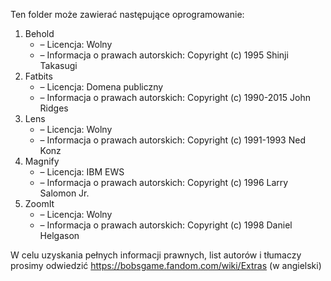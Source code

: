 Ten folder może zawierać następujące oprogramowanie:

1. Behold
   - – Licencja: Wolny
   - – Informacja o prawach autorskich: Copyright (c) 1995 Shinji Takasugi
2. Fatbits
   - – Licencja: Domena publiczny
   - – Informacja o prawach autorskich: Copyright (c) 1990-2015 John Ridges
3. Lens
   - – Licencja: Wolny
   - – Informacja o prawach autorskich: Copyright (c) 1991-1993 Ned Konz
4. Magnify
   - – Licencja: IBM EWS
   - – Informacja o prawach autorskich: Copyright (c) 1996 Larry Salomon Jr.
5. ZoomIt
   - – Licencja: Wolny
   - – Informacja o prawach autorskich: Copyright (c) 1998 Daniel Helgason

W celu uzyskania pełnych informacji prawnych, list autorów i tłumaczy prosimy odwiedzić https://bobsgame.fandom.com/wiki/Extras (w angielski)
